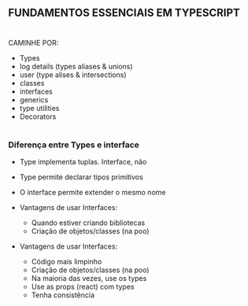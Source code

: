 ## FUNDAMENTOS ESSENCIAIS EM TYPESCRIPT

#

CAMINHE POR:
- Types
- log details (types aliases & unions)
- user (type alises & intersections)
- classes
- interfaces
- generics
- type utilities
- Decorators

#

### Diferença entre Types e interface
- Type implementa tuplas. Interface, não

- Type permite declarar tipos primitivos

- O interface permite extender o mesmo nome

- Vantagens de usar Interfaces:
    - Quando estiver criando bibliotecas
    - Criação de objetos/classes (na poo)

- Vantagens de usar Interfaces:
    - Código mais limpinho
    - Criação de objetos/classes (na poo)
    - Na maioria das vezes, use os types
    - Use as props (react) com types
    - Tenha consistência    